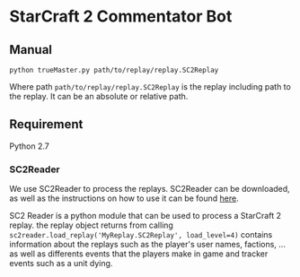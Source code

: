 # StarCraft 2 Commentator Bot

## Manual

	python trueMaster.py path/to/replay/replay.SC2Replay

Where path `path/to/replay/replay.SC2Replay` is the replay including path to the replay. It can be an absolute or relative path.

## Requirement

Python 2.7

### SC2Reader

We use SC2Reader to process the replays.
SC2Reader can be downloaded, as well as the instructions on how to use it can be found [here](https://github.com/GraylinKim/sc2reader).

SC2 Reader is a python module that can be used to process a StarCraft 2 replay. the replay object returns from calling `sc2reader.load_replay('MyReplay.SC2Replay', load_level=4)` contains information about the replays such as the player's user names, factions, ... as well as differents events that the players make in game and tracker events such as a unit dying.